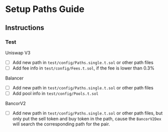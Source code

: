 # Setup Paths Guide

## Instructions

### Test

Uniswap V3

- [ ] Add new path in `test/config/Paths.single.t.sol` or other path files
- [ ] Add fee info in `test/config/Fees.t.sol`, if the fee is lower than 0.3%

Balancer

- [ ] Add new path in `test/config/Paths.single.t.sol` or other path files
- [ ] Add pool info in `test/config/Pools.t.sol`

BancorV2

- [ ] Add new path in `test/config/Paths.single.t.sol` or other path files, but only put the sell token and buy token in the path, cause the `BancorV2Dex` will search the corresponding path for the pair.
